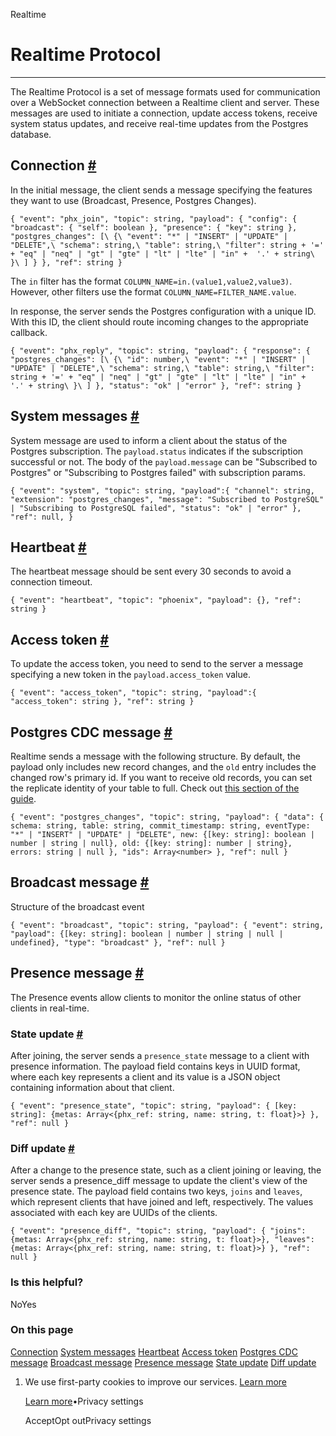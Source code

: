 Realtime

# Realtime Protocol

* * *

The Realtime Protocol is a set of message formats used for communication over a WebSocket connection between a Realtime client and server. These messages are used to initiate a connection, update access tokens, receive system status updates, and receive real-time updates from the Postgres database.

## Connection [\#](https://supabase.com/docs/guides/realtime/protocol\#connection)

In the initial message, the client sends a message specifying the features they want to use (Broadcast, Presence, Postgres Changes).

`
{
"event": "phx_join",
"topic": string,
"payload": {
      "config": {
         "broadcast": {
            "self": boolean
         },
         "presence": {
            "key": string
         },
         "postgres_changes": [\
            {\
               "event": "*" | "INSERT" | "UPDATE" | "DELETE",\
               "schema": string,\
               "table": string,\
               "filter": string + '=' + "eq" | "neq" | "gt" | "gte" | "lt" | "lte" | "in" +  '.' + string\
            }\
         ]
      }
},
"ref": string
}
`

The `in` filter has the format `COLUMN_NAME=in.(value1,value2,value3)`. However, other filters use the format `COLUMN_NAME=FILTER_NAME.value`.

In response, the server sends the Postgres configuration with a unique ID. With this ID, the client should route incoming changes to the appropriate callback.

`
{
"event": "phx_reply",
"topic": string,
"payload": {
      "response": {
         "postgres_changes": [\
            {\
               "id": number,\
               "event": "*" | "INSERT" | "UPDATE" | "DELETE",\
               "schema": string,\
               "table": string,\
               "filter": string + '=' + "eq" | "neq" | "gt" | "gte" | "lt" | "lte" | "in" +  '.' + string\
            }\
         ]
      },
      "status": "ok" | "error"
},
"ref": string
}
`

## System messages [\#](https://supabase.com/docs/guides/realtime/protocol\#system-messages)

System message are used to inform a client about the status of the Postgres subscription. The `payload.status` indicates if the subscription successful or not.
The body of the `payload.message` can be "Subscribed to Postgres" or "Subscribing to Postgres failed" with subscription params.

`
{
"event": "system",
"topic": string,
"payload":{
      "channel": string,
      "extension": "postgres_changes",
      "message": "Subscribed to PostgreSQL" | "Subscribing to PostgreSQL failed",
      "status": "ok" | "error"
},
"ref": null,
}
`

## Heartbeat [\#](https://supabase.com/docs/guides/realtime/protocol\#heartbeat)

The heartbeat message should be sent every 30 seconds to avoid a connection timeout.

`
{
"event": "heartbeat",
"topic": "phoenix",
"payload": {},
"ref": string
}
`

## Access token [\#](https://supabase.com/docs/guides/realtime/protocol\#access-token)

To update the access token, you need to send to the server a message specifying a new token in the `payload.access_token` value.

`
{
"event": "access_token",
"topic": string,
"payload":{
      "access_token": string
},
"ref": string
}
`

## Postgres CDC message [\#](https://supabase.com/docs/guides/realtime/protocol\#postgres-cdc-message)

Realtime sends a message with the following structure. By default, the payload only includes new record changes, and the `old` entry includes the changed row's primary id. If you want to receive old records, you can set the replicate identity of your table to full. Check out [this section of the guide](https://supabase.com/docs/guides/realtime/postgres-changes#receiving-old-records).

`
{
"event": "postgres_changes",
"topic": string,
"payload": {
      "data": {
         schema: string,
         table: string,
         commit_timestamp: string,
         eventType: "*" | "INSERT" | "UPDATE" | "DELETE",
         new: {[key: string]: boolean | number | string | null},
         old: {[key: string]: number | string},
         errors: string | null
      },
      "ids": Array<number>
},
"ref": null
}
`

## Broadcast message [\#](https://supabase.com/docs/guides/realtime/protocol\#broadcast-message)

Structure of the broadcast event

`
{
"event": "broadcast",
"topic": string,
"payload": {
      "event": string,
      "payload": {[key: string]: boolean | number | string | null | undefined},
      "type": "broadcast"
},
"ref": null
}
`

## Presence message [\#](https://supabase.com/docs/guides/realtime/protocol\#presence-message)

The Presence events allow clients to monitor the online status of other clients in real-time.

### State update [\#](https://supabase.com/docs/guides/realtime/protocol\#state-update)

After joining, the server sends a `presence_state` message to a client with presence information. The payload field contains keys in UUID format, where each key represents a client and its value is a JSON object containing information about that client.

`
{
"event": "presence_state",
"topic": string,
"payload": {
      [key: string]: {metas: Array<{phx_ref: string, name: string, t: float}>}
},
"ref": null
}
`

### Diff update [\#](https://supabase.com/docs/guides/realtime/protocol\#diff-update)

After a change to the presence state, such as a client joining or leaving, the server sends a presence\_diff message to update the client's view of the presence state. The payload field contains two keys, `joins` and `leaves`, which represent clients that have joined and left, respectively. The values associated with each key are UUIDs of the clients.

`
{
"event": "presence_diff",
"topic": string,
"payload": {
      "joins": {metas: Array<{phx_ref: string, name: string, t: float}>},
      "leaves": {metas: Array<{phx_ref: string, name: string, t: float}>}
},
"ref": null
}
`

### Is this helpful?

NoYes

### On this page

[Connection](https://supabase.com/docs/guides/realtime/protocol#connection) [System messages](https://supabase.com/docs/guides/realtime/protocol#system-messages) [Heartbeat](https://supabase.com/docs/guides/realtime/protocol#heartbeat) [Access token](https://supabase.com/docs/guides/realtime/protocol#access-token) [Postgres CDC message](https://supabase.com/docs/guides/realtime/protocol#postgres-cdc-message) [Broadcast message](https://supabase.com/docs/guides/realtime/protocol#broadcast-message) [Presence message](https://supabase.com/docs/guides/realtime/protocol#presence-message) [State update](https://supabase.com/docs/guides/realtime/protocol#state-update) [Diff update](https://supabase.com/docs/guides/realtime/protocol#diff-update)

1. We use first-party cookies to improve our services. [Learn more](https://supabase.com/privacy#8-cookies-and-similar-technologies-used-on-our-european-services)



   [Learn more](https://supabase.com/privacy#8-cookies-and-similar-technologies-used-on-our-european-services)•Privacy settings





   AcceptOpt outPrivacy settings